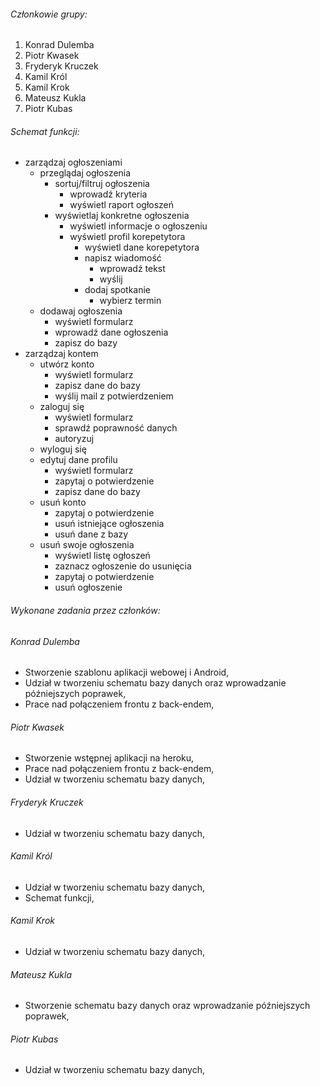 ###### Członkowie grupy:
1. Konrad Dulemba
2. Piotr Kwasek
3. Fryderyk Kruczek
4. Kamil Król
5. Kamil Krok
6. Mateusz Kukla
7. Piotr Kubas

###### Schemat funkcji:
- zarządzaj ogłoszeniami
    - przeglądaj ogłoszenia
        - sortuj/filtruj ogłoszenia
            - wprowadź kryteria
            - wyświetl raport ogłoszeń
        - wyświetlaj konkretne ogłoszenia
            - wyświetl informacje o ogłoszeniu
            - wyświetl profil korepetytora
                - wyświetl dane korepetytora
                - napisz wiadomość
                    - wprowadź tekst
                    - wyślij 
                - dodaj spotkanie
                    - wybierz termin
    - dodawaj ogłoszenia
        - wyświetl formularz
        - wprowadź dane ogłoszenia
        - zapisz do bazy
- zarządzaj kontem
    - utwórz konto
		- wyświetl formularz
		- zapisz dane do bazy
		- wyślij mail z potwierdzeniem
    - zaloguj się
		- wyświetl formularz
		- sprawdź poprawność danych
		- autoryzuj
    - wyloguj się
    - edytuj dane profilu
		- wyświetl formularz
		- zapytaj o potwierdzenie
		- zapisz dane do bazy
    - usuń konto
		- zapytaj o potwierdzenie
		- usuń istniejące ogłoszenia
		- usuń dane z bazy
	- usuń swoje ogłoszenia
		- wyświetl listę ogłoszeń
		- zaznacz ogłoszenie do usunięcia
		- zapytaj o potwierdzenie
		- usuń ogłoszenie

		
###### Wykonane zadania przez członków:
###### Konrad Dulemba
* Stworzenie szablonu aplikacji webowej i Android,
* Udział w tworzeniu schematu bazy danych oraz wprowadzanie późniejszych poprawek,
* Prace nad połączeniem frontu z back-endem,

###### Piotr Kwasek
* Stworzenie wstępnej aplikacji na heroku,
* Prace nad połączeniem frontu z back-endem,
* Udział w tworzeniu schematu bazy danych,

###### Fryderyk Kruczek
* Udział w tworzeniu schematu bazy danych,

###### Kamil Król
* Udział w tworzeniu schematu bazy danych,
* Schemat funkcji,

###### Kamil Krok
* Udział w tworzeniu schematu bazy danych,

###### Mateusz Kukla
* Stworzenie schematu bazy danych oraz wprowadzanie późniejszych poprawek,

###### Piotr Kubas
* Udział w tworzeniu schematu bazy danych,

